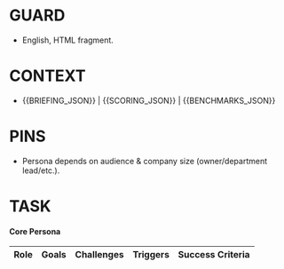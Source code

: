 # GUARD
- English, HTML fragment.

# CONTEXT
- {{BRIEFING_JSON}} | {{SCORING_JSON}} | {{BENCHMARKS_JSON}}

# PINS
- Persona depends on audience & company size (owner/department lead/etc.).

# TASK
<h4>Core Persona</h4>
<table>
  <thead>
    <tr><th>Role</th><th>Goals</th><th>Challenges</th><th>Triggers</th><th>Success Criteria</th></tr>
  </thead>
  <tbody></tbody>
</table>
